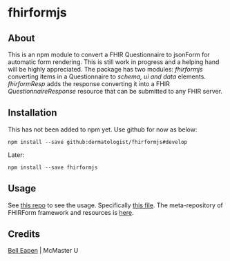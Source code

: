 # fhirformjs

## About

This is an npm module to convert a FHIR Questionnaire to jsonForm for automatic form rendering. This is still work in progress and a helping hand will be highly appreciated. The package has two modules: *fhirformjs*  converting items in a Questionnaire to *schema, ui and data* elements. *fhirformResp* adds the response converting it into a FHIR *QuestionnaireResponse* resource that can be submitted to any FHIR server.

## Installation
This has not been added to npm yet. Use github for now as below:
```
npm install --save github:dermatologist/fhirformjs#develop
```

Later:

```
npm install --save fhirformjs
```

## Usage

See [this repo](https://github.com/dermatologist/fhir-questionnaire-render-react) to see the usage. Specifically [this file](https://github.com/dermatologist/fhir-questionnaire-render-react/blob/develop/src/containers/FhirFormContainer.js). The meta-repository of FHIRForm framework and resources is [here](https://github.com/E-Health/fhirform).

## Credits
[Bell Eapen](http://nuchange.ca/) | McMaster U

